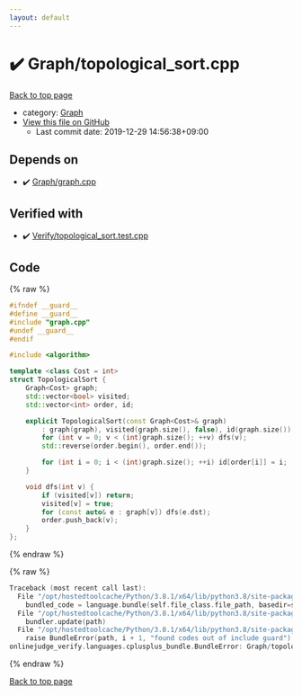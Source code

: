 ```yaml
---
layout: default
---
```


<!-- mathjax config similar to math.stackexchange -->
<script type="text/javascript" async
  src="https://cdnjs.cloudflare.com/ajax/libs/mathjax/2.7.5/MathJax.js?config=TeX-MML-AM_CHTML">
</script>
<script type="text/x-mathjax-config">
  MathJax.Hub.Config({
    TeX: { equationNumbers: { autoNumber: "AMS" }},
    tex2jax: {
      inlineMath: [ ['$','$'] ],
      processEscapes: true
    },
    "HTML-CSS": { matchFontHeight: false },
    displayAlign: "left",
    displayIndent: "2em"
  });
</script>

<script type="text/javascript" src="https://cdnjs.cloudflare.com/ajax/libs/jquery/3.4.1/jquery.min.js"></script>
<script src="https://cdn.jsdelivr.net/npm/jquery-balloon-js@1.1.2/jquery.balloon.min.js" integrity="sha256-ZEYs9VrgAeNuPvs15E39OsyOJaIkXEEt10fzxJ20+2I=" crossorigin="anonymous"></script>
<script type="text/javascript" src="../../assets/js/copy-button.js"></script>
<link rel="stylesheet" href="../../assets/css/copy-button.css" />


# :heavy_check_mark: Graph/topological_sort.cpp

<a href="../../index.html">Back to top page</a>

* category: <a href="../../index.html#4cdbd2bafa8193091ba09509cedf94fd">Graph</a>
* <a href="{{ site.github.repository_url }}/blob/master/Graph/topological_sort.cpp">View this file on GitHub</a>
    - Last commit date: 2019-12-29 14:56:38+09:00




## Depends on

* :heavy_check_mark: <a href="graph.cpp.html">Graph/graph.cpp</a>


## Verified with

* :heavy_check_mark: <a href="../../verify/Verify/topological_sort.test.cpp.html">Verify/topological_sort.test.cpp</a>


## Code

<a id="unbundled"></a>
{% raw %}
```cpp
#ifndef __guard__
#define __guard__
#include "graph.cpp"
#undef __guard__
#endif

#include <algorithm>

template <class Cost = int>
struct TopologicalSort {
    Graph<Cost> graph;
    std::vector<bool> visited;
    std::vector<int> order, id;

    explicit TopologicalSort(const Graph<Cost>& graph)
        : graph(graph), visited(graph.size(), false), id(graph.size()) {
        for (int v = 0; v < (int)graph.size(); ++v) dfs(v);
        std::reverse(order.begin(), order.end());

        for (int i = 0; i < (int)graph.size(); ++i) id[order[i]] = i;
    }

    void dfs(int v) {
        if (visited[v]) return;
        visited[v] = true;
        for (const auto& e : graph[v]) dfs(e.dst);
        order.push_back(v);
    }
};

```
{% endraw %}

<a id="bundled"></a>
{% raw %}
```cpp
Traceback (most recent call last):
  File "/opt/hostedtoolcache/Python/3.8.1/x64/lib/python3.8/site-packages/onlinejudge_verify/docs.py", line 347, in write_contents
    bundled_code = language.bundle(self.file_class.file_path, basedir=self.cpp_source_path)
  File "/opt/hostedtoolcache/Python/3.8.1/x64/lib/python3.8/site-packages/onlinejudge_verify/languages/cplusplus.py", line 68, in bundle
    bundler.update(path)
  File "/opt/hostedtoolcache/Python/3.8.1/x64/lib/python3.8/site-packages/onlinejudge_verify/languages/cplusplus_bundle.py", line 151, in update
    raise BundleError(path, i + 1, "found codes out of include guard")
onlinejudge_verify.languages.cplusplus_bundle.BundleError: Graph/topological_sort.cpp: line 6: found codes out of include guard

```
{% endraw %}

<a href="../../index.html">Back to top page</a>

